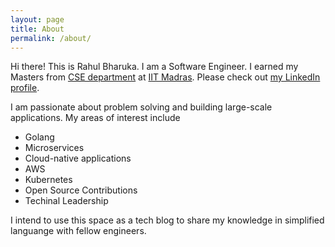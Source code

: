 ```yaml
---
layout: page
title: About
permalink: /about/
---
```


Hi there! This is Rahul Bharuka. I am a Software Engineer. I earned my Masters from [CSE department]((http://www.cse.iitm.ac.in/)) at [IIT Madras](https://www.iitm.ac.in/). Please check out [my LinkedIn profile](https://www.linkedin.com/in/rahul-bharuka).

I am passionate about problem solving and building large-scale applications. My areas of interest include
- Golang
- Microservices
- Cloud-native applications
- AWS
- Kubernetes
- Open Source Contributions
- Techinal Leadership

I intend to use this space as a tech blog to share my knowledge in simplified languange with fellow engineers.
